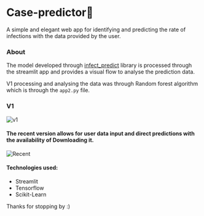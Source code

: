 # Case-predictor🔎

A simple and elegant web app for identifying and predicting the rate of infections with the data provided by the user.

### About
The model developed through [infect_predict](https://github.com/RutvikJ77/infect_predict) library is processed through the streamlit app and provides a visual flow to analyse the prediction data.

V1 processing and analysing the data was through Random forest algorithm which is through the `app2.py` file.

### V1
![v1](https://i.imgur.com/72MIKLb.png)


#### The recent version allows for user data input and direct predictions with the availability of Downloading it.
![Recent](https://i.imgur.com/rpm2w0b.png)

#### Technologies used:
- Streamlit
- Tensorflow
- Scikit-Learn

Thanks for stopping by :)
